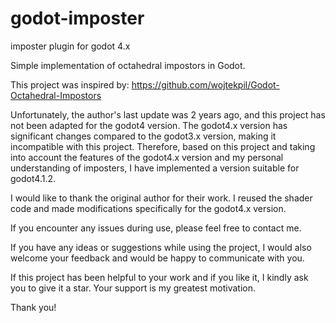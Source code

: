 # godot-imposter
imposter plugin for godot 4.x

Simple implementation of octahedral impostors in Godot. 


This project was inspired by: https://github.com/wojtekpil/Godot-Octahedral-Impostors


Unfortunately, the author's last update was 2 years ago, and this project has not been adapted for the godot4 version. The godot4.x version has significant changes compared to the godot3.x version, making it incompatible with this project.
Therefore, based on this project and taking into account the features of the godot4.x version and my personal understanding of imposters, I have implemented a version suitable for godot4.1.2.

I would like to thank the original author for their work. I reused the shader code and made modifications specifically for the godot4.x version.

If you encounter any issues during use, please feel free to contact me.

If you have any ideas or suggestions while using the project, I would also welcome your feedback and would be happy to communicate with you.

If this project has been helpful to your work and if you like it, I kindly ask you to give it a star.
Your support is my greatest motivation.

Thank you!
